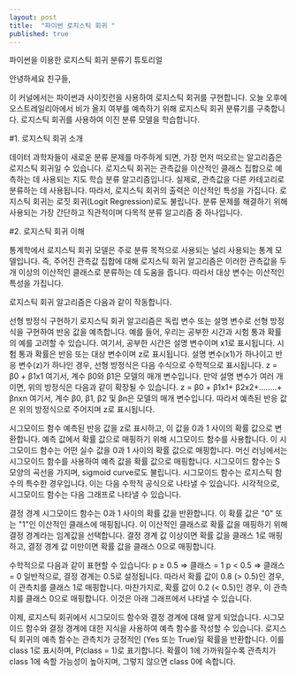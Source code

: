 ```yaml
---
layout: post
title:  "파이썬 로지스틱 회귀 "
published: true
---
```

파이썬을 이용한 로지스틱 회귀 분류기 튜토리얼

안녕하세요 친구들,

이 커널에서는 파이썬과 사이킷런을 사용하여 로지스틱 회귀를 구현합니다. 
오늘 오후에 오스트레일리아에서 비가 올지 여부를 예측하기 위해 로지스틱 회귀 분류기를 구축합니다. 
로지스틱 회귀를 사용하여 이진 분류 모델을 학습합니다.

#1. 로지스틱 회귀 소개

데이터 과학자들이 새로운 분류 문제를 마주하게 되면, 가장 먼저 떠오르는 알고리즘은 로지스틱 회귀일 수 있습니다. 
로지스틱 회귀는 관측값을 이산적인 클래스 집합으로 예측하는 데 사용되는 지도 학습 분류 알고리즘입니다. 
실제로, 관측값을 다른 카테고리로 분류하는 데 사용됩니다. 따라서, 로지스틱 회귀의 출력은 이산적인 특성을 가집니다. 
로지스틱 회귀는 로짓 회귀(Logit Regression)로도 불립니다. 
분류 문제를 해결하기 위해 사용되는 가장 간단하고 직관적이며 다목적 분류 알고리즘 중 하나입니다.

#2. 로지스틱 회귀 이해

통계학에서 로지스틱 회귀 모델은 주로 분류 목적으로 사용되는 널리 사용되는 통계 모델입니다. 
즉, 주어진 관측값 집합에 대해 로지스틱 회귀 알고리즘은 이러한 관측값을 두 개 이상의 이산적인 클래스로 분류하는 데 도움을 줍니다. 
따라서 대상 변수는 이산적인 특성을 가집니다.

로지스틱 회귀 알고리즘은 다음과 같이 작동합니다.

선형 방정식 구현하기
로지스틱 회귀 알고리즘은 독립 변수 또는 설명 변수로 선형 방정식을 구현하여 반응 값을 예측합니다. 
예를 들어, 우리는 공부한 시간과 시험 통과 확률의 예를 고려할 수 있습니다. 
여기서, 공부한 시간은 설명 변수이며 x1로 표시됩니다. 시험 통과 확률은 반응 또는 대상 변수이며 z로 표시됩니다.
설명 변수(x1)가 하나이고 반응 변수(z)가 하나인 경우, 선형 방정식은 다음 수식으로 수학적으로 표시됩니다.
z = β0 + β1x1
여기서, 계수 β0와 β1은 모델의 매개 변수입니다.
만약 설명 변수가 여러 개이면, 위의 방정식은 다음과 같이 확장될 수 있습니다.
z = β0 + β1x1+ β2x2+……..+ βnxn
여기서, 계수 β0, β1, β2 및 βn은 모델의 매개 변수입니다.
따라서 예측된 반응 값은 위의 방정식으로 주어지며 z로 표시됩니다.

시그모이드 함수
예측된 반응 값을 z로 표시하고, 이 값을 0과 1 사이의 확률 값으로 변환합니다. 
예측 값에서 확률 값으로 매핑하기 위해 시그모이드 함수를 사용합니다. 
이 시그모이드 함수는 어떤 실수 값을 0과 1 사이의 확률 값으로 매핑합니다.
머신 러닝에서는 시그모이드 함수를 사용하여 예측 값을 확률 값으로 매핑합니다. 
시그모이드 함수는 S 모양의 곡선을 가지며, sigmoid curve로도 불립니다.
시그모이드 함수는 로지스틱 함수의 특수한 경우입니다. 이는 다음 수학적 공식으로 나타낼 수 있습니다.
시각적으로, 시그모이드 함수는 다음 그래프로 나타낼 수 있습니다.

결정 경계
시그모이드 함수는 0과 1 사이의 확률 값을 반환합니다. 
이 확률 값은 "0" 또는 "1"인 이산적인 클래스에 매핑됩니다. 
이 이산적인 클래스로 확률 값을 매핑하기 위해 결정 경계라는 임계값을 선택합니다. 
결정 경계 값 이상이면 확률 값을 클래스 1로 매핑하고, 결정 경계 값 미만이면 확률 값을 클래스 0으로 매핑합니다.

수학적으로 다음과 같이 표현할 수 있습니다:
p ≥ 0.5 => 클래스 = 1
p < 0.5 => 클래스 = 0
일반적으로, 결정 경계는 0.5로 설정됩니다. 
따라서 확률 값이 0.8 (> 0.5)인 경우, 이 관측치를 클래스 1로 매핑합니다. 
마찬가지로, 확률 값이 0.2 (< 0.5)인 경우, 이 관측치를 클래스 0으로 매핑합니다. 
이것은 아래 그래프에서 나타낼 수 있습니다.


이제, 로지스틱 회귀에서 시그모이드 함수와 결정 경계에 대해 알게 되었습니다. 시그모이드 함수와 결정 경계에 대한 지식을 사용하여 예측 함수를 작성할 수 있습니다. 로지스틱 회귀의 예측 함수는 관측치가 긍정적인 (Yes 또는 True)일 확률을 반환합니다. 이를 class 1로 표시하며, P(class = 1)로 표기합니다. 확률이 1에 가까워질수록 관측치가 class 1에 속할 가능성이 높아지며, 그렇지 않으면 class 0에 속합니다.

